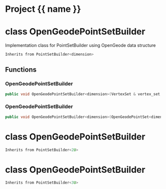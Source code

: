 <script setup>
import {useRoute} from 'vitepress'
const {path} = useRoute()
const tokens = path.split('/')
const words = tokens[2].split('-');
for (let i = 0; i < words.length; i++) {
    words[i] = words[i].charAt(0).toUpperCase() + words[i].slice(1);
    words[i] = words[i].replace('geode', 'Geode')
}
const name = words.join('-');
</script>
# Project {{ name }}

# class OpenGeodePointSetBuilder


 Implementation class for PointSetBuilder using OpenGeode data structure



```cpp
Inherits from PointSetBuilder<dimension>
```



## Functions

### OpenGeodePointSetBuilder

```cpp
public void OpenGeodePointSetBuilder<dimension>(VertexSet & vertex_set, MeshBuilderFactoryKey )
```


### OpenGeodePointSetBuilder

```cpp
public void OpenGeodePointSetBuilder<dimension>(OpenGeodePointSet<dimension> & mesh)
```




# class OpenGeodePointSetBuilder


```cpp
Inherits from PointSetBuilder<2U>
```



# class OpenGeodePointSetBuilder


```cpp
Inherits from PointSetBuilder<3U>
```



